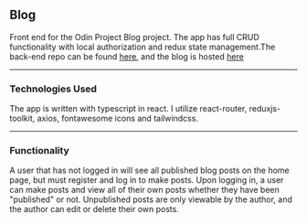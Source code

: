 ## Blog

Front end for the Odin Project Blog project. The app has full CRUD functionality with local authorization and redux state management.The back-end repo can be found [here](https://github.com/JonathanDPotter/rest-api), and the blog is hosted [here](https://jonathandpotter.github.io/blog-api-front/)

---

### Technologies Used

The app is written with typescript in react. I utilize react-router, reduxjs-toolkit, axios, fontawesome icons and tailwindcss.

---

### Functionality

A user that has not logged in will see all published blog posts on the home page, but must register and log in to make posts. Upon logging in, a user can make posts and view all of their own posts whether they have been "published" or not. Unpublished posts are only viewable by the author, and the author can edit or delete their own posts.